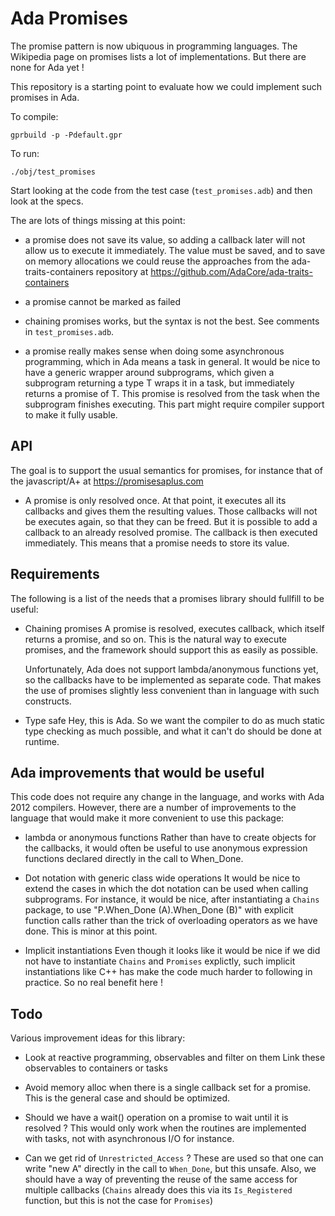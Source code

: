 
Ada Promises
============

The promise pattern is now ubiquous in programming languages.
The Wikipedia page on promises lists a lot of implementations.
But there are none for Ada yet !

This repository is a starting point to evaluate how we could
implement such promises in Ada.

To compile:

    gprbuild -p -Pdefault.gpr

To run:

    ./obj/test_promises

Start looking at the code from the test case (`test_promises.adb`)
and then look at the specs.

The are lots of things missing at this point:

   - a promise does not save its value, so adding a callback later
     will not allow us to execute it immediately. The value must be
     saved, and to save on memory allocations we could reuse the
     approaches from the ada-traits-containers repository at
     https://github.com/AdaCore/ada-traits-containers

   - a promise cannot be marked as failed

   - chaining promises works, but the syntax is not the best.
     See comments in `test_promises.adb`.

   - a promise really makes sense when doing some asynchronous
     programming, which in Ada means a task in general. It would
     be nice to have a generic wrapper around subprograms, which
     given a subprogram returning a type T wraps it in a task,
     but immediately returns a promise of T. This promise is
     resolved from the task when the subprogram finishes executing.
     This part might require compiler support to make it fully
     usable.

API
---

The goal is to support the usual semantics for promises, for instance
that of the javascript/A+ at https://promisesaplus.com

   - A promise is only resolved once.
     At that point, it executes all its callbacks and gives them the
     resulting values. Those callbacks will not be executes again,
     so that they can be freed.
     But it is possible to add a callback to an already resolved
     promise. The callback is then executed immediately. This means that
     a promise needs to store its value.

Requirements
------------

The following is a list of the needs that a promises library should
fullfill to be useful:

   - Chaining promises
     A promise is resolved, executes callback, which itself returns
     a promise, and so on. This is the natural way to execute promises,
     and the framework should support this as easily as possible.

     Unfortunately, Ada does not support lambda/anonymous functions yet,
     so the callbacks have to be implemented as separate code. That makes
     the use of promises slightly less convenient than in language with
     such constructs.

   - Type safe
     Hey, this is Ada. So we want the compiler to do as much static type
     checking as much possible, and what it can't do should be done at
     runtime.

Ada improvements that would be useful
-------------------------------------

This code does not require any change in the language, and works with
Ada 2012 compilers.
However, there are a number of improvements to the language that would
make it more convenient to use this package:

   - lambda or anonymous functions
     Rather than have to create objects for the callbacks, it would often
     be useful to use anonymous expression functions declared directly
     in the call to When_Done.

   - Dot notation with generic class wide operations
     It would be nice to extend the cases in which the dot notation can be
     used when calling subprograms. For instance, it would be nice, after
     instantiating a `Chains` package, to use "P.When_Done (A).When_Done (B)"
     with explicit function calls rather than the trick of overloading
     operators as we have done.
     This is minor at this point.

   - Implicit instantiations
     Even though it looks like it would be nice if we did not have to
     instantiate `Chains` and `Promises` explictly, such implicit
     instantiations like C++ has make the code much harder to following
     in practice. So no real benefit here !

Todo
----

Various improvement ideas for this library:

   - Look at reactive programming, observables and filter on them
     Link these observables to containers or tasks

   - Avoid memory alloc when there is a single callback set for a
     promise. This is the general case and should be optimized.

   - Should we have a wait() operation on a promise to wait until it is
     resolved ? This would only work when the routines are implemented
     with tasks, not with asynchronous I/O for instance.

   - Can we get rid of `Unrestricted_Access` ?
     These are used so that one can write "new A" directly in the call
     to `When_Done`, but this unsafe.
     Also, we should have a way of preventing the reuse of the same access
     for multiple callbacks (`Chains` already does this via its
     `Is_Registered` function, but this is not the case for `Promises`)

